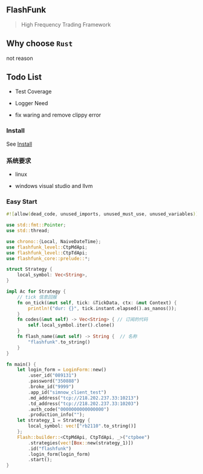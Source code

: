 ## FlashFunk

> High Frequency Trading Framework

## Why choose `Rust`

not reason

## Todo List

- Test Coverage

- Logger Need

- fix waring and remove clippy error

### Install

See [Install](./install.md)

### 系统要求

- linux

- windows visual studio and llvm

### Easy Start

```rust
#![allow(dead_code, unused_imports, unused_must_use, unused_variables)]

use std::fmt::Pointer;
use std::thread;

use chrono::{Local, NaiveDateTime};
use flashfunk_level::CtpMdApi;
use flashfunk_level::CtpTdApi;
use flashfunk_core::prelude::*;

struct Strategy {
    local_symbol: Vec<String>,
}

impl Ac for Strategy {
    // tick 信息回报 
    fn on_tick(&mut self, tick: &TickData, ctx: &mut Context) { 
        println!("dur: {}", tick.instant.elapsed().as_nanos());
    }
    fn codes(&mut self) -> Vec<String> { // 订阅的代码 
        self.local_symbol.iter().clone()
    }
    fn flash_name(&mut self) -> String {  // 名称
        "flashfunk".to_string()
    }
}

fn main() {
    let login_form = LoginForm::new()
        .user_id("089131")
        .password("350888")
        .broke_id("9999")
        .app_id("simnow_client_test")
        .md_address("tcp://218.202.237.33:10213")
        .td_address("tcp://218.202.237.33:10203")
        .auth_code("0000000000000000")
        .production_info("");
    let strategy_1 = Strategy {
        local_symbol: vec!["rb2110".to_string()]
    };
    Flash::builder::<CtpMdApi, CtpTdApi, _>("ctpbee")
        .strategies(vec![Box::new(strategy_1)])
        .id("flashfunk")
        .login_form(login_form)
        .start();
}

```










